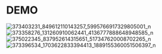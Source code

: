 # DEMO
![373403231_849612110143257_5995766917329805001_n](https://github.com/Hyniss/ClothesStore/assets/87058415/b5cc8000-b7d0-49f8-abc4-3b0d282da8dc)
![373358276_131260910062441_4136777888648948585_n](https://github.com/Hyniss/ClothesStore/assets/87058415/6ece4db1-f0d2-4d80-90ce-78e6c4552470)
![375022345_837952614315651_517347620008702265_n](https://github.com/Hyniss/ClothesStore/assets/87058415/38c3dd51-61e2-4752-99c6-6a1828b0c0db)
![373396534_1703622833394413_1889155360051506397_n](https://github.com/Hyniss/ClothesStore/assets/87058415/2b4523e2-99f7-4ccd-8131-75f91e85032d)
